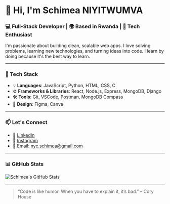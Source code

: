 # 👋 Hi, I'm Schimea NIYITWUMVA

### 💻 Full-Stack Developer | 🌍 Based in Rwanda | 🚀 Tech Enthusiast

I'm passionate about building clean, scalable web apps. I love solving problems, learning new technologies, and turning ideas into code. I learn by doing because it's the best way to learn.

---

### 🧰 Tech Stack
- 💡 **Languages**: JavaScript, Python, HTML, CSS, C
- ⚙️ **Frameworks & Libraries**: React, Node.js, Express, MongoDB, Django
- 🛠️ **Tools**: Git, VSCode, Postman, MongoDB Compass
- 🎨 **Design**: Figma, Canva

---

### 📫 Let's Connect
- 💼 [LinkedIn](https://www.linkedin.com/in/schimea-niyitwumva-bb921229b/)
- 📸 [Instagram](https://www.instagram.com/_schimea/)
- 📧 Email: nyc.schimea@gmail.com

---

### 📊 GitHub Stats

![Schimea's GitHub Stats](https://github-readme-stats.vercel.app/api?username=17070610&show_icons=true&theme=default)

---

> “Code is like humor. When you have to explain it, it’s bad.” – Cory House
